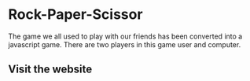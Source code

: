 # Rock-Paper-Scissor
The game we all used to play with our friends has been converted into a javascript game. There are two players in this game user and computer.

## Visit the website
